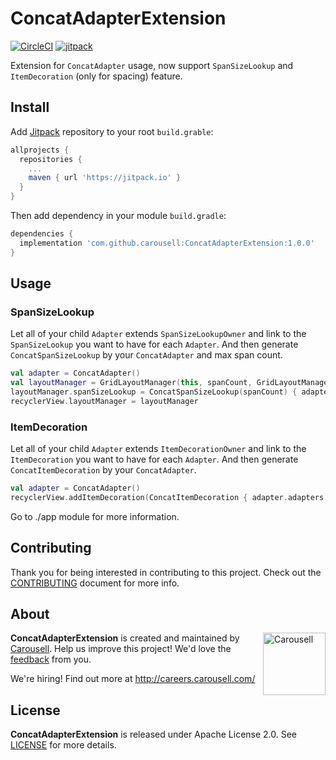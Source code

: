 # ConcatAdapterExtension

[![CircleCI](https://circleci.com/gh/carousell/ConcatAdapterExtension.svg?style=shield)](https://circleci.com/gh/carousell/ConcatAdapterExtension)
[![jitpack](https://jitpack.io/v/carousell/ConcatAdapterExtension.svg)](https://jitpack.io/#carousell/ConcatAdapterExtension)

Extension for `ConcatAdapter` usage, now support `SpanSizeLookup` and `ItemDecoration` (only for spacing) feature.

## Install

Add [Jitpack](https://jitpack.io/) repository to your root `build.grable`:
```groovy
allprojects {
  repositories {
    ...
    maven { url 'https://jitpack.io' }
  }
}
```

Then add dependency in your module `build.gradle`:
```groovy
dependencies {
  implementation 'com.github.carousell:ConcatAdapterExtension:1.0.0'
}
```

## Usage

### SpanSizeLookup

Let all of your child `Adapter` extends `SpanSizeLookupOwner` and link to the `SpanSizeLookup` you want to have for each `Adapter`.
And then generate `ConcatSpanSizeLookup` by your `ConcatAdapter` and max span count.

```kotlin
val adapter = ConcatAdapter()
val layoutManager = GridLayoutManager(this, spanCount, GridLayoutManager.VERTICAL, false)
layoutManager.spanSizeLookup = ConcatSpanSizeLookup(spanCount) { adapter.adapters }
recyclerView.layoutManager = layoutManager
```

### ItemDecoration

Let all of your child `Adapter` extends `ItemDecorationOwner` and link to the `ItemDecoration` you want to have for each `Adapter`.
And then generate `ConcatItemDecoration` by your `ConcatAdapter`.

```kotlin
val adapter = ConcatAdapter()
recyclerView.addItemDecoration(ConcatItemDecoration { adapter.adapters })
```

Go to ./app module for more information.

## Contributing

Thank you for being interested in contributing to this project. Check out the [CONTRIBUTING](https://github.com/carousell/ConcatAdapterExtension/blob/master/CONTRIBUTING.md) document for more info.

## About

<a href="https://github.com/carousell/" target="_blank"><img src="https://avatars2.githubusercontent.com/u/3833591" width="100px" alt="Carousell" align="right"/></a>

**ConcatAdapterExtension** is created and maintained by [Carousell](https://carousell.com/). Help us improve this project! We'd love the [feedback](https://github.com/carousell/ConcatAdapterExtension/issues) from you.

We're hiring! Find out more at <http://careers.carousell.com/>

## License

**ConcatAdapterExtension** is released under Apache License 2.0.
See [LICENSE](https://github.com/carousell/ConcatAdapterExtension/blob/master/LICENSE) for more details.
